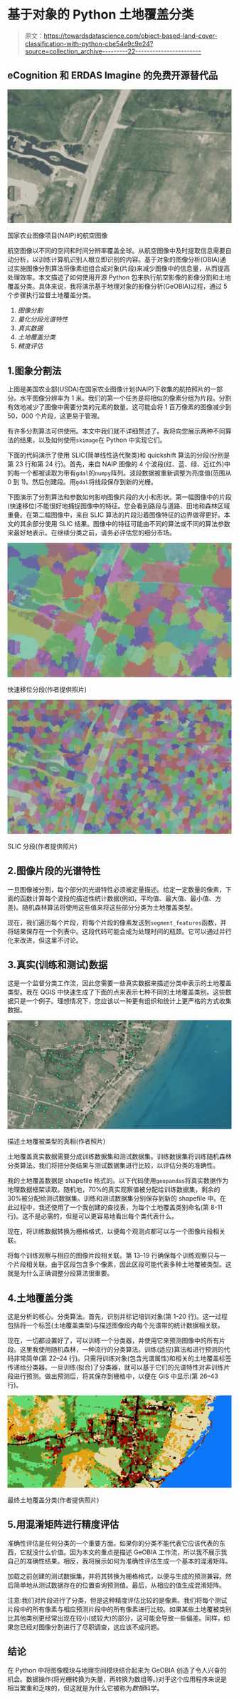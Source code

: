 # 基于对象的 Python 土地覆盖分类

> 原文：<https://towardsdatascience.com/object-based-land-cover-classification-with-python-cbe54e9c9e24?source=collection_archive---------22----------------------->

## eCognition 和 ERDAS Imagine 的免费开源替代品

![](img/fd02474f908b93dd5e6f111f0079c767.png)

国家农业图像项目(NAIP)的航空图像

航空图像以不同的空间和时间分辨率覆盖全球。从航空图像中及时提取信息需要自动分析，以训练计算机识别人眼立即识别的内容。基于对象的图像分析(OBIA)通过实施图像分割算法将像素组组合成对象(片段)来减少图像中的信息量，从而提高处理效率。本文描述了如何使用开源 Python 包来执行航空影像的影像分割和土地覆盖分类。具体来说，我将演示基于地理对象的影像分析(GeOBIA)过程，通过 5 个步骤执行监督土地覆盖分类。

1.  *图像分割*
2.  *量化分段光谱特性*
3.  *真实数据*
4.  *土地覆盖分类*
5.  *精度评估*

## 1.图象分割法

上图是美国农业部(USDA)在国家农业图像计划(NAIP)下收集的航拍照片的一部分。水平图像分辨率为 1 米。我们的第一个任务是将相似的像素分组为片段。分割有效地减少了图像中需要分类的元素的数量。这可能会将 1 百万像素的图像减少到 50，000 个片段，这更易于管理。

有许多分割算法可供使用。本文中我们就不详细赘述了。我将向您展示两种不同算法的结果，以及如何使用`skimage`在 Python 中实现它们。

下面的代码演示了使用 SLIC(简单线性迭代聚类)和 quickshift 算法的分段(分别是第 23 行和第 24 行)。首先，来自 NAIP 图像的 4 个波段(红、蓝、绿、近红外)中的每一个都被读取为带有`gdal`的`numpy`阵列。波段数据被重新调整为亮度值(范围从 0 到 1)。然后创建段。用`gdal`将线段保存到新的光栅。

下图演示了分割算法和参数如何影响图像片段的大小和形状。第一幅图像中的片段(快速移位)不能很好地捕捉图像中的特征。您会看到路段与道路、田地和森林区域重叠。在第二幅图像中，来自 SLIC 算法的片段沿着图像特征的边界做得更好。本文的其余部分使用 SLIC 结果。图像中的特征可能由不同的算法或不同的算法参数来最好地表示。在继续分类之前，请务必评估您的细分市场。

![](img/cc6fde0dda94ec052020ced18f36c33a.png)

快速移位分段(作者提供照片)

![](img/0f6322b306c9ea97979ea1be1fe0049e.png)

SLIC 分段(作者提供照片)

## 2.图像片段的光谱特性

一旦图像被分割，每个部分的光谱特性必须被定量描述。给定一定数量的像素，下面的函数计算每个波段的描述性统计数据(例如，平均值、最大值、最小值、方差)。随机森林算法将使用这些值来将这些部分分类为土地覆盖类型。

现在，我们遍历每个片段，将每个片段的像素发送到`segment_features`函数，并将结果保存在一个列表中。这段代码可能会成为处理时间的瓶颈。它可以通过并行化来改进，但这里不讨论。

## 3.真实(训练和测试)数据

这是一个监督分类工作流，因此您需要一些真实数据来描述分类中表示的土地覆盖类型。我在 QGIS 中快速生成了下面的点来表示七种不同的土地覆盖类别。这些数据只是一个例子。理想情况下，您应该以一种更有组织和统计上更严格的方式收集数据。

![](img/1d13d9c7d46b3947e58e26f36eaf9f61.png)

描述土地覆被类型的真相(作者照片)

土地覆盖真实数据需要分成训练数据集和测试数据集。训练数据集将训练随机森林分类算法。我们将把分类结果与测试数据集进行比较，以评估分类的准确性。

我的土地覆盖数据是 shapefile 格式的。以下代码使用`geopandas`将真实数据作为地理数据框架读取。随机地，70%的真实观察值被分配给训练数据集，剩余的 30%被分配给测试数据集。训练和测试数据集分别保存到新的 shapefile 中。在此过程中，我还使用了一个我创建的查找表，为每个土地覆盖类别命名(第 8-11 行)。这不是必需的，但是可以更容易地看出每个类代表什么。

现在，将训练数据转换为栅格格式，以便每个观测点都可以与一个图像片段相关联。

将每个训练观察与相应的图像片段相关联。第 13–19 行确保每个训练观察只与一个片段相关联。由于区段包含多个像素，因此区段可能代表多种土地覆被类型。这就是为什么正确调整分段算法很重要。

## 4.土地覆盖分类

这是分析的核心。分类算法。首先，识别并标记培训对象(第 1-20 行)。这一过程包括将一个标签(土地覆盖类型)与描述图像段内每个光谱带的统计数据相关联。

现在，一切都设置好了，可以训练一个分类器，并使用它来预测图像中的所有片段。这里我使用随机森林，一种流行的分类算法。训练(适应)算法和进行预测的代码非常简单(第 22–24 行)。只需将训练对象(包含光谱属性)和相关的土地覆盖标签传递给分类器。一旦训练(拟合)了分类器，就可以基于它们的光谱特性对非训练片段进行预测。做出预测后，将其保存到栅格中，以便在 GIS 中显示(第 26–43 行)。

![](img/1abdffa2f764983b485281b5ae2a2106.png)

最终土地覆盖分类(作者提供照片)

## 5.用混淆矩阵进行精度评估

准确性评估是任何分类的一个重要方面。如果你的分类不能代表它应该代表的东西，它就没什么价值。因为本文的重点是描述 GeOBIA 工作流，所以我不展示我自己的准确性结果。相反，我将展示如何为准确性评估生成一个基本的混淆矩阵。

加载之前创建的测试数据集，并将其转换为栅格格式，以便与生成的预测兼容。然后简单地从测试数据存在的位置查询预测值。最后，从相应的值生成混淆矩阵。

注意:我们对片段进行了分类，但是这种精度评估比较的是像素。我们将每个测试片段中的所有像素与相应预测片段中的所有像素进行比较。如果某些土地覆被类别比其他类别更经常出现在较小(或较大)的部分，这可能会导致一些偏差。同样，如果您已经对图像分割进行了尽职调查，这应该不成问题。

## 结论

在 Python 中将图像模块与地理空间模块结合起来为 GeOBIA 创造了令人兴奋的机会。数据操作(将光栅转换为矢量，再转换为数组等。)对于这个应用程序来说是相当繁重和乏味的，但这就是为什么它被称为*数据*科学。